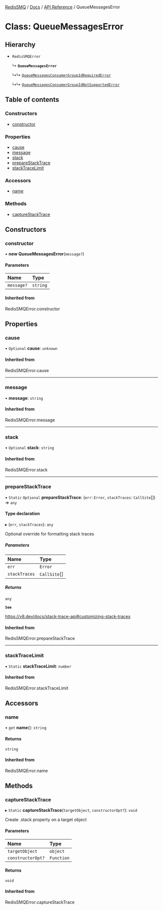 [RedisSMQ](../../../README.md) / [Docs](../../README.md) / [API Reference](../README.md) / QueueMessagesError

# Class: QueueMessagesError

## Hierarchy

- `RedisSMQError`

  ↳ **`QueueMessagesError`**

  ↳↳ [`QueueMessagesConsumerGroupIdRequiredError`](QueueMessagesConsumerGroupIdRequiredError.md)

  ↳↳ [`QueueMessagesConsumerGroupIdNotSupportedError`](QueueMessagesConsumerGroupIdNotSupportedError.md)

## Table of contents

### Constructors

- [constructor](QueueMessagesError.md#constructor)

### Properties

- [cause](QueueMessagesError.md#cause)
- [message](QueueMessagesError.md#message)
- [stack](QueueMessagesError.md#stack)
- [prepareStackTrace](QueueMessagesError.md#preparestacktrace)
- [stackTraceLimit](QueueMessagesError.md#stacktracelimit)

### Accessors

- [name](QueueMessagesError.md#name)

### Methods

- [captureStackTrace](QueueMessagesError.md#capturestacktrace)

## Constructors

### constructor

• **new QueueMessagesError**(`message?`)

#### Parameters

| Name | Type |
| :------ | :------ |
| `message?` | `string` |

#### Inherited from

RedisSMQError.constructor

## Properties

### cause

• `Optional` **cause**: `unknown`

#### Inherited from

RedisSMQError.cause

___

### message

• **message**: `string`

#### Inherited from

RedisSMQError.message

___

### stack

• `Optional` **stack**: `string`

#### Inherited from

RedisSMQError.stack

___

### prepareStackTrace

▪ `Static` `Optional` **prepareStackTrace**: (`err`: `Error`, `stackTraces`: `CallSite`[]) => `any`

#### Type declaration

▸ (`err`, `stackTraces`): `any`

Optional override for formatting stack traces

##### Parameters

| Name | Type |
| :------ | :------ |
| `err` | `Error` |
| `stackTraces` | `CallSite`[] |

##### Returns

`any`

**`See`**

https://v8.dev/docs/stack-trace-api#customizing-stack-traces

#### Inherited from

RedisSMQError.prepareStackTrace

___

### stackTraceLimit

▪ `Static` **stackTraceLimit**: `number`

#### Inherited from

RedisSMQError.stackTraceLimit

## Accessors

### name

• `get` **name**(): `string`

#### Returns

`string`

#### Inherited from

RedisSMQError.name

## Methods

### captureStackTrace

▸ `Static` **captureStackTrace**(`targetObject`, `constructorOpt?`): `void`

Create .stack property on a target object

#### Parameters

| Name | Type |
| :------ | :------ |
| `targetObject` | `object` |
| `constructorOpt?` | `Function` |

#### Returns

`void`

#### Inherited from

RedisSMQError.captureStackTrace
